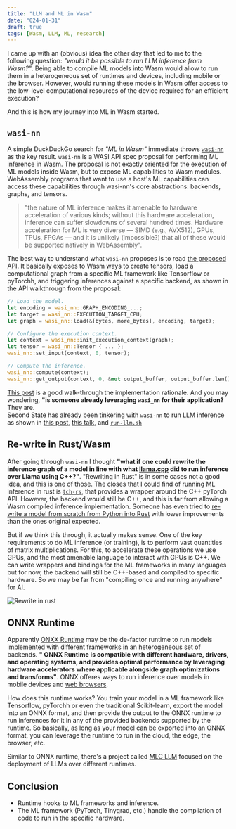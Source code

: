 ```yaml
---
title: "LLM and ML in Wasm"
date: "024-01-31"
draft: true
tags: [Wasm, LLM, ML, research]
---
```


I came up with an (obvious) idea the other day that led to me to the following question: _"would it be possible to run LLM inference from Wasm?"_. Being able to compile ML models into Wasm would allow to run them in a heterogeneous set of runtimes and devices, including mobile or the browser. However, would running these models in Wasm offer access to the low-level computational resources of the device required for an efficient execution?

And this is how my journey into ML in Wasm started.

## `wasi-nn`
A simple DuckDuckGo search for _"ML in Wasm"_ immediate throws [`wasi-nn`](https://github.com/WebAssembly/wasi-nn?tab=readme-ov-file) as the key result. `wasi-nn` is a WASI API spec proposal for performing ML inference in Wasm. The proposal is not exactly oriented for the execution of ML models inside Wasm, but to expose ML capabilities to Wasm modules. WebAssembly programs that want to use a host's ML capabilities can access these capabilities through wasi-nn's core abstractions: backends, graphs, and tensors.

>  "the nature of ML inference makes it amenable to hardware acceleration of various kinds; without this hardware acceleration, inference can suffer slowdowns of several hundred times. Hardware acceleration for ML is very diverse — SIMD (e.g., AVX512), GPUs, TPUs, FPGAs — and it is unlikely (impossible?) that all of these would be supported natively in WebAssembly".

The best way to understand what `wasi-nn` proposes is to read [the proposed API](https://github.com/WebAssembly/wasi-nn/blob/main/wit/wasi-nn.wit). It basically exposes to Wasm ways to create tensors, load a computational graph from a specific ML framework like Tensorflow or pyTorchh, and triggering inferences against a specific backend, as shown in the API walkthrough from the proposal:
```rust
// Load the model.
let encoding = wasi_nn::GRAPH_ENCODING_...;
let target = wasi_nn::EXECUTION_TARGET_CPU;
let graph = wasi_nn::load(&[bytes, more_bytes], encoding, target);

// Configure the execution context.
let context = wasi_nn::init_execution_context(graph);
let tensor = wasi_nn::Tensor { ... };
wasi_nn::set_input(context, 0, tensor);

// Compute the inference.
wasi_nn::compute(context);
wasi_nn::get_output(context, 0, &mut output_buffer, output_buffer.len());
```
[This post](https://bytecodealliance.org/articles/implementing-wasi-nn-in-wasmtime) is a good walk-through the implementation rationale. And you may wondering, __"is someone already leveraging `wasi_nn` for their application?__ They are.  
Second State has already been tinkering with `wasi-nn` to run LLM inference as shown in [this post](https://www.secondstate.io/articles/wasm-runtime-agi/), [this talk](https://www.youtube.com/watch?v=upNNI_b4tNY), and [`run-llm.sh`](https://www.secondstate.io/articles/run-llm-sh/)

## Re-write in Rust/Wasm
After going through `wasi-nn` I thought __"what if one could rewrite the inference graph of a model in line with what [llama.cpp](https://github.com/ggerganov/llama.cpp) did to run inference over Llama using C++?"__. "Rewriting in Rust" is in some cases not a good idea, and this is one of those. The closes that I could find of running ML inference in rust is [`tch-rs`](https://github.com/LaurentMazare/tch-rs/tree/main), that provides a wrapper around the C++ pyTorch API. However, the backend would still be C++, and this is far from allowing a Wasm compiled inference implementation. Someone has even tried to [re-write a model from scratch from Python into Rust](https://ngoldbaum.github.io/posts/python-vs-rust-nn/) with lower improvements than the ones original expected.

But if we think this through, it actually makes sense. One of the key requirements to do ML inference (or training), is to perform vast quantities of matrix multiplications. For this, to accelerate these operations we use GPUs, and the most amenable language to interact with GPUs is C++. We can write wrappers and bindings for the ML frameworks in many languages but for now, the backend will still be C++-based and compiled to specific hardware. So we may be far from "compiling once and running anywhere" for AI.

![Rewrite in rust](../images/rewrite_rust.jpg)

## ONNX Runtime
Apparently [ONXX Runtime](https://onnxruntime.ai/) may be the de-factor runtime to run models implemented with different frameworks in an heterogeneous set of backends. __" ONNX Runtime is compatible with different hardware, drivers, and operating systems, and provides optimal performance by leveraging hardware accelerators where applicable alongside graph optimizations and transforms"__. ONNX offeres ways to run inference over models in mobile devices and [web browsers](https://www.youtube.com/watch?v=vYzWrT3A7wQ).

How does this runtime works? You train your model in a ML framework like Tensorflow, pyTorchh or even the traditional Scikit-learn, export the model into an ONNX format, and then provide the output to the ONNX runtime to run inferences for it in any of the provided backends supported by the runtime. So basically, as long as your model can be exported into an ONNX format, you can leverage the runtime to run in the cloud, the edge, the browser, etc.

Similar to ONNX runtime, there's a project called [MLC LLM](https://github.com/mlc-ai/mlc-llm) focused on the deployment of LLMs over different runtimes.

## Conclusion
* Runtime hooks to ML frameworks and inference.
* The ML framework (PyTorch, Tinygrad, etc.) handle the compilation of code to run in the specific hardware.
